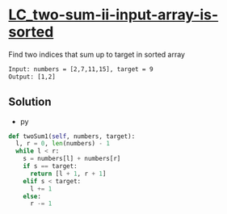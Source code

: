 # [LC_two-sum-ii-input-array-is-sorted](https://leetcode.com/problems/two-sum-ii-input-array-is-sorted)

Find two indices that sum up to target in sorted array

```txt
Input: numbers = [2,7,11,15], target = 9
Output: [1,2]
```

## Solution

* py

```py
def twoSum1(self, numbers, target):
  l, r = 0, len(numbers) - 1
  while l < r:
    s = numbers[l] + numbers[r]
    if s == target:
      return [l + 1, r + 1]
    elif s < target:
      l += 1
    else:
      r -= 1
```
